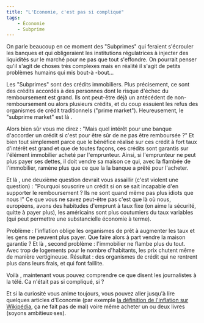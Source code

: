 ```yaml
---
title: "L'Economie, c'est pas si compliqué"
tags:
    - Économie
    - Subprime
---
```


On parle beaucoup en ce moment des "Subprimes" qui feraient s'écrouler les banques et qui obligeraient les institutions régulatrices à injecter des liquidités sur le marché pour ne pas que tout s'effondre. On pourrait penser qu'il s'agit de choses très complexes mais en réalité il s'agit de petits problèmes humains qui mis bout-à -bout…

Les "Subprimes" sont des crédits immobiliers. Plus précisement, ce sont des crédits accordés à des personnes dont le risque d'échec du remboursement est grand. Ils ont peut-être déjà un antécédent de non-remboursement ou alors plusieurs crédits, et du coup essuient les refus des organismes de crédit traditionnels ("prime market"). Heureusement, le "subprime market" est là .

Alors bien sûr vous me direz : "Mais quel intérêt pour une banque d'accorder un crédit si c'est pour être sûr de ne pas être remboursée ?" Et bien tout simplement parce que le bénéfice réalisé sur ces crédit à fort taux d'intérêt est grand et que de toutes façons, ces crédits sont garantis sur l'élément immobilier acheté par l'emprunteur. Ainsi, si l'emprunteur ne peut plus payer ses dettes, il doit vendre sa maison ce qui, avec la flambée de l'immobilier, ramène plus que ce que la la banque a prêté pour l'acheter.

Et là , une deuxième question devrait vous assaillir (c'est violent une question) : "Pourquoi souscrire un crédit si on se sait incapable d'en supporter le remboursement ? Ils ne sont quand même pas plus idiots que nous !" Ce que vous ne savez peut-être pas c'est que là où nous, européens, avons des habitudes d'emprunt à taux fixe (on aime la sécurité, quitte à payer plus), les américains sont plus coutumiers du taux variables (qui peut permettre une substancielle économie à terme).

Problème : l'inflation oblige les organismes de prêt à augmenter les taux et les gens ne peuvent plus payer. Que faire alors à part vendre la maison garantie ? Et là , second problème : l'immobilier ne flambe plus du tout. Avec trop de logements pour le nombre d'habitants, les prix chutent même de manière vertigineuse. Résultat : des organismes de crédit qui ne rentrent plus dans leurs frais, et qui font faillite.

Voilà , maintenant vous pouvez comprendre ce que disent les journalistes à la télé. Ca n'était pas si compliqué, si ?

Et si la curiosité vous anime toujours, vous pouvez aller jusqu'à lire quelques articles d'Economie (par exemple [la définition de l'inflation sur Wikipédia](https://fr.wikipedia.org/wiki/Inflation), ça ne fait pas de mal) voire même acheter un ou deux livres (soyons ambitieux·ses).

